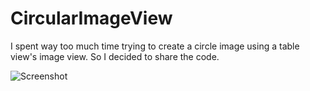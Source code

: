 CircularImageView
=================

I spent way too much time trying to create a circle image using a table view's image view. So I decided to share the code.

![Screenshot](http://f.cl.ly/items/0H1m432S3P37332e2V2U/iOS%20Simulator%20Screen%20Shot%20Oct%204,%202014,%2012.16.30%20AM.png)
